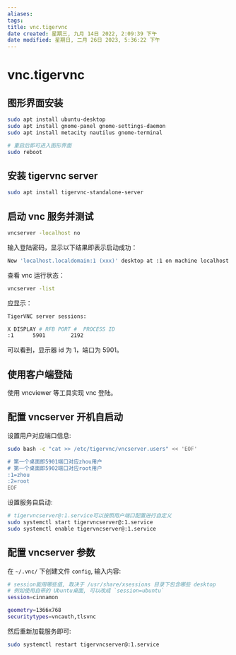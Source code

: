 ```yaml
---
aliases: 
tags: 
title: vnc.tigervnc
date created: 星期三, 九月 14日 2022, 2:09:39 下午
date modified: 星期日, 二月 26日 2023, 5:36:22 下午
---
```


# vnc.tigervnc

## 图形界面安装

```bash
sudo apt install ubuntu-desktop
sudo apt install gnome-panel gnome-settings-daemon
sudo apt install metacity nautilus gnome-terminal

# 重启后即可进入图形界面
sudo reboot
```

## 安装 tigervnc server

```bash
sudo apt install tigervnc-standalone-server
```

## 启动 vnc 服务并测试

```bash
vncserver -localhost no
```

输入登陆密码，显示以下结果即表示启动成功：

```bash
New 'localhost.localdomain:1 (xxx)' desktop at :1 on machine localhost.localdomain
```

查看 vnc 运行状态：

```bash
vncserver -list
```

应显示：

```bash
TigerVNC server sessions:

X DISPLAY #	RFB PORT #	PROCESS ID
:1		5901		2192
```

可以看到，显示器 id 为 1，端口为 5901。

## 使用客户端登陆

使用 vncviewer 等工具实现 vnc 登陆。

## 配置 vncserver 开机自启动

设置用户对应端口信息:

```bash
sudo bash -c "cat >> /etc/tigervnc/vncserver.users" << 'EOF'

# 第一个桌面即5901端口对应zhou用户
# 第一个桌面即5902端口对应root用户
:1=zhou
:2=root
EOF
```

设置服务自启动:

```bash
# tigervncserver@:1.service可以按照用户端口配置进行自定义
sudo systemctl start tigervncserver@:1.service
sudo systemctl enable tigervncserver@:1.service
```

## 配置 vncserver 参数

在 `~/.vnc/` 下创建文件 `config`, 输入内容:

```bash
# session能用哪些值, 取决于 /usr/share/xsessions 目录下包含哪些 desktop
# 例如使用自带的 Ubuntu桌面, 可以改成 `session=ubuntu`
session=cinnamon

geometry=1366x768
securitytypes=vncauth,tlsvnc
```

然后重新加载服务即可:

```bash
sudo systemctl restart tigervncserver@:1.service
```
